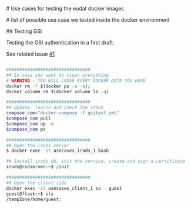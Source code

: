 
# Use cases for testing the eudat docker images

A list of possible use case we tested inside the docker environment

## Testing GSI

Testing the GSI authentication in a first draft.

See related issue [#1](https://github.com/EUDAT-B2STAGE/docker-images/issues/1)

```bash

################################
## In case you want to clean everything
# WARNING - YOU WILL LOOSE EVERY DOCKER DATA YOU HAVE
docker rm -f $(docker ps -a -q);
docker volume rm $(docker volume ls -q)

################################
## Update, launch and check the stack
compose_com="docker-compose -f gsitest.yml"
$compose_com pull
$compose_com up -d
$compose_com ps

################################
## Open the irods server
$ docker exec -it usecases_irods_1 bash

## Install irods db, init the service, create and sign a certificate
irods@rodserver:~$ /init

################################
## Open the client side
docker exec -it usecases_client_1 su - guest
guest@flask:~$ ils
/tempZone/home/guest:

```
